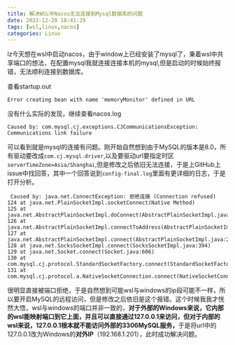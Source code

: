 ```yaml
---
title: 解决WSL中Nacos无法连接到Mysql数据库的问题
date: 2022-12-28 18:41:29
tags: [wsl,linux,nacos]
categories: Linux
---
```


lz今天想在wsl中启动nacos，由于window上已经安装了mysql了，秉着wsl中共享端口的想法，在配置mysql我就连接连接本机的mysql,但是启动的时候始终报错，无法顺利连接到数据库。

查看startup.out

 `Error creating bean with name 'memoryMonitor' defined in URL`

没有什么实际的发现，继续查看nacos.log

`Caused by: com.mysql.cj.exceptions.CJCommunicationsException: Communications link failure`

可以看到就是mysql的连接有问题。刚开始自然想到由于MySQL的版本是8.0，所有驱动要改成`com.cj.mysql.driver`,以及要驱动url要指定时区`serverTimeZone=Asia/Shanghai`,但是修改之后依旧无法连接，于是上GitHub上issue中找回答，其中一个回答说到`config-final.log`里面有更详细的日志，于是打开分析。

```
 Caused by: java.net.ConnectException: 拒绝连接 (Connection refused)
124 at java.net.PlainSocketImpl.socketConnect(Native Method)
125 at java.net.AbstractPlainSocketImpl.doConnect(AbstractPlainSocketImpl.java:476)
126 at java.net.AbstractPlainSocketImpl.connectToAddress(AbstractPlainSocketImpl.java:218)
127 at java.net.AbstractPlainSocketImpl.connect(AbstractPlainSocketImpl.java:200)
128 at java.net.SocksSocketImpl.connect(SocksSocketImpl.java:394)
129 at java.net.Socket.connect(Socket.java:606)
130 at com.mysql.cj.protocol.StandardSocketFactory.connect(StandardSocketFactory.java:156)
131 at com.mysql.cj.protocol.a.NativeSocketConnection.connect(NativeSocketConnection.java:63)
```

很明显直接被端口拒绝，于是自然想到可能wsl与windows的ip段可能不一样，所以要开启MySQL的远程访问，但是修改之后依旧是这个报错。这个时候我我才恍然大悟，wsl与windows的端口并非一致的，<strong>对于外部的Windows来说，它内部的wsl能映射端口到它上面，并且可以直接通过127.0.0.1来访问，但对于内部的wsl来说，127.0.0.1根本就不能访问外部的3306MySQL服务，</strong>于是将url中的127.0.0.1改为Windows的**对外IP**（192.168.1.201），此时成功解决问题。

